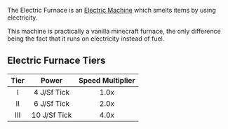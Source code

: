 The Electric Furnace is an [Electric Machine](https://github.com/Slimefun/Slimefun4/wiki/Electric-Machines) which smelts items by using electricity.

This machine is practically a vanilla minecraft furnace, the only difference being the fact that it runs on electricity instead of fuel.

## Electric Furnace Tiers

| Tier | Power        | Speed Multiplier |
| :--: | :----:       | :--------------: |
| I    | 4 J/Sf Tick  | 1.0x             |
| II   | 6 J/Sf Tick  | 2.0x             |
| III  | 10 J/Sf Tick | 4.0x             |